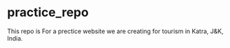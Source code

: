 # practice_repo
This repo is For a prectice website we are creating for tourism in Katra, J&K, India.

